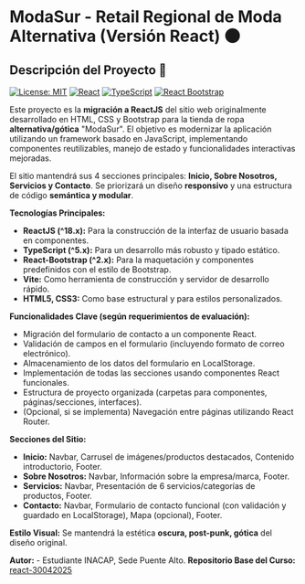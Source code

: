 # ModaSur - Retail Regional de Moda Alternativa (Versión React) 🌑

## Descripción del Proyecto 👗
[![License: MIT](https://img.shields.io/badge/License-MIT-yellow.svg)](https://opensource.org/licenses/MIT) [![React](https://img.shields.io/badge/React-^18.x-61DAFB.svg?logo=react)](https://reactjs.org/) [![TypeScript](https://img.shields.io/badge/TypeScript-^5.x-3178C6.svg?logo=typescript)](https://www.typescriptlang.org/) [![React Bootstrap](https://img.shields.io/badge/React%20Bootstrap-^2.x-7952B3.svg?logo=bootstrap)](https://react-bootstrap.github.io/)

Este proyecto es la **migración a ReactJS** del sitio web originalmente desarrollado en HTML, CSS y Bootstrap para la tienda de ropa **alternativa/gótica** "ModaSur". El objetivo es modernizar la aplicación utilizando un framework basado en JavaScript, implementando componentes reutilizables, manejo de estado y funcionalidades interactivas mejoradas.

El sitio mantendrá sus 4 secciones principales: **Inicio, Sobre Nosotros, Servicios y Contacto**. Se priorizará un diseño **responsivo** y una estructura de código **semántica y modular**.

**Tecnologías Principales:**

*   **ReactJS (^18.x):** Para la construcción de la interfaz de usuario basada en componentes.
*   **TypeScript (^5.x):** Para un desarrollo más robusto y tipado estático.
*   **React-Bootstrap (^2.x):** Para la maquetación y componentes predefinidos con el estilo de Bootstrap.
*   **Vite:** Como herramienta de construcción y servidor de desarrollo rápido.
*   **HTML5, CSS3:** Como base estructural y para estilos personalizados.

**Funcionalidades Clave (según requerimientos de evaluación):**

*   Migración del formulario de contacto a un componente React.
*   Validación de campos en el formulario (incluyendo formato de correo electrónico).
*   Almacenamiento de los datos del formulario en LocalStorage.
*   Implementación de todas las secciones usando componentes React funcionales.
*   Estructura de proyecto organizada (carpetas para componentes, páginas/secciones, interfaces).
*   (Opcional, si se implementa) Navegación entre páginas utilizando React Router.

**Secciones del Sitio:**

*   **Inicio:** Navbar, Carrusel de imágenes/productos destacados, Contenido introductorio, Footer.
*   **Sobre Nosotros:** Navbar, Información sobre la empresa/marca, Footer.
*   **Servicios:** Navbar, Presentación de 6 servicios/categorías de productos, Footer.
*   **Contacto:** Navbar, Formulario de contacto funcional (con validación y guardado en LocalStorage), Mapa (opcional), Footer.

**Estilo Visual:** Se mantendrá la estética **oscura, post-punk, gótica** del diseño original.

**Autor:** - Estudiante INACAP, Sede Puente Alto.
**Repositorio Base del Curso:** [react-30042025](https://github.com/felipe22-profe-inacap/react-30042025.git)